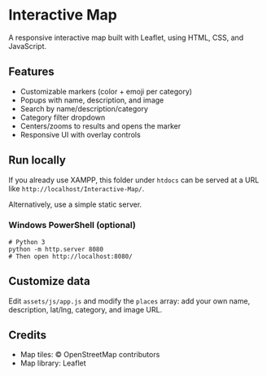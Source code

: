 # Interactive Map

A responsive interactive map built with Leaflet, using HTML, CSS, and JavaScript.

## Features
- Customizable markers (color + emoji per category)
- Popups with name, description, and image
- Search by name/description/category
- Category filter dropdown
- Centers/zooms to results and opens the marker
- Responsive UI with overlay controls

## Run locally
If you already use XAMPP, this folder under `htdocs` can be served at a URL like `http://localhost/Interactive-Map/`.

Alternatively, use a simple static server.

### Windows PowerShell (optional)
```
# Python 3
python -m http.server 8080
# Then open http://localhost:8080/
```

## Customize data
Edit `assets/js/app.js` and modify the `places` array: add your own name, description, lat/lng, category, and image URL.

## Credits
- Map tiles: © OpenStreetMap contributors
- Map library: Leaflet
